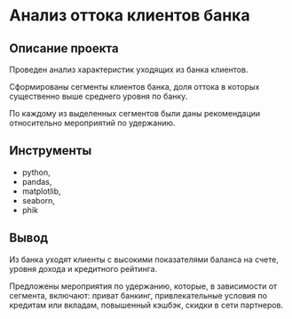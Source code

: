 # Анализ оттока клиентов банка
## Описание проекта
Проведен анализ характеристик уходящих из банка клиентов.

Сформированы сегменты клиентов банка, доля оттока в которых существенно выше среднего уровня по банку.

По каждому из выделенных сегментов были даны рекомендации относительно мероприятий по удержанию.

## Инструменты
- python,
- pandas,
- matplotlib,
- seaborn,
- phik
## Вывод
Из банка уходят клиенты с высокими показателями баланса на счете, уровня дохода и кредитного рейтинга.

Предложены мероприятия по удержанию, которые, в зависимости от сегмента, включают: приват банкинг, привлекательные условия по кредитам или вкладам, повышенный кэшбэк, скидки в сети партнеров.

